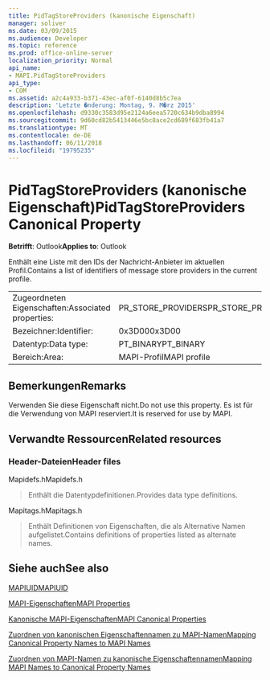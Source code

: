 ```yaml
---
title: PidTagStoreProviders (kanonische Eigenschaft)
manager: soliver
ms.date: 03/09/2015
ms.audience: Developer
ms.topic: reference
ms.prod: office-online-server
localization_priority: Normal
api_name:
- MAPI.PidTagStoreProviders
api_type:
- COM
ms.assetid: a2c4a933-b371-43ec-af0f-6140d8b5c7ea
description: 'Letzte �nderung: Montag, 9. M�rz 2015'
ms.openlocfilehash: d9330c3583d95e2124a6eea5720c634b9dba8994
ms.sourcegitcommit: 9d60cd82b5413446e5bc8ace2cd689f683fb41a7
ms.translationtype: MT
ms.contentlocale: de-DE
ms.lasthandoff: 06/11/2018
ms.locfileid: "19795235"
---
```

# <a name="pidtagstoreproviders-canonical-property"></a><span data-ttu-id="d0ff2-103">PidTagStoreProviders (kanonische Eigenschaft)</span><span class="sxs-lookup"><span data-stu-id="d0ff2-103">PidTagStoreProviders Canonical Property</span></span>

  
  
<span data-ttu-id="d0ff2-104">**Betrifft**: Outlook</span><span class="sxs-lookup"><span data-stu-id="d0ff2-104">**Applies to**: Outlook</span></span> 
  
<span data-ttu-id="d0ff2-105">Enthält eine Liste mit den IDs der Nachricht-Anbieter im aktuellen Profil.</span><span class="sxs-lookup"><span data-stu-id="d0ff2-105">Contains a list of identifiers of message store providers in the current profile.</span></span>
  
|||
|:-----|:-----|
|<span data-ttu-id="d0ff2-106">Zugeordneten Eigenschaften:</span><span class="sxs-lookup"><span data-stu-id="d0ff2-106">Associated properties:</span></span>  <br/> |<span data-ttu-id="d0ff2-107">PR_STORE_PROVIDERS</span><span class="sxs-lookup"><span data-stu-id="d0ff2-107">PR_STORE_PROVIDERS</span></span>  <br/> |
|<span data-ttu-id="d0ff2-108">Bezeichner:</span><span class="sxs-lookup"><span data-stu-id="d0ff2-108">Identifier:</span></span>  <br/> |<span data-ttu-id="d0ff2-109">0x3D00</span><span class="sxs-lookup"><span data-stu-id="d0ff2-109">0x3D00</span></span>  <br/> |
|<span data-ttu-id="d0ff2-110">Datentyp:</span><span class="sxs-lookup"><span data-stu-id="d0ff2-110">Data type:</span></span>  <br/> |<span data-ttu-id="d0ff2-111">PT_BINARY</span><span class="sxs-lookup"><span data-stu-id="d0ff2-111">PT_BINARY</span></span>  <br/> |
|<span data-ttu-id="d0ff2-112">Bereich:</span><span class="sxs-lookup"><span data-stu-id="d0ff2-112">Area:</span></span>  <br/> |<span data-ttu-id="d0ff2-113">MAPI-Profil</span><span class="sxs-lookup"><span data-stu-id="d0ff2-113">MAPI profile</span></span>  <br/> |
   
## <a name="remarks"></a><span data-ttu-id="d0ff2-114">Bemerkungen</span><span class="sxs-lookup"><span data-stu-id="d0ff2-114">Remarks</span></span>

<span data-ttu-id="d0ff2-115">Verwenden Sie diese Eigenschaft nicht.</span><span class="sxs-lookup"><span data-stu-id="d0ff2-115">Do not use this property.</span></span> <span data-ttu-id="d0ff2-116">Es ist für die Verwendung von MAPI reserviert.</span><span class="sxs-lookup"><span data-stu-id="d0ff2-116">It is reserved for use by MAPI.</span></span>
  
## <a name="related-resources"></a><span data-ttu-id="d0ff2-117">Verwandte Ressourcen</span><span class="sxs-lookup"><span data-stu-id="d0ff2-117">Related resources</span></span>

### <a name="header-files"></a><span data-ttu-id="d0ff2-118">Header-Dateien</span><span class="sxs-lookup"><span data-stu-id="d0ff2-118">Header files</span></span>

<span data-ttu-id="d0ff2-119">Mapidefs.h</span><span class="sxs-lookup"><span data-stu-id="d0ff2-119">Mapidefs.h</span></span>
  
> <span data-ttu-id="d0ff2-120">Enthält die Datentypdefinitionen.</span><span class="sxs-lookup"><span data-stu-id="d0ff2-120">Provides data type definitions.</span></span>
    
<span data-ttu-id="d0ff2-121">Mapitags.h</span><span class="sxs-lookup"><span data-stu-id="d0ff2-121">Mapitags.h</span></span>
  
> <span data-ttu-id="d0ff2-122">Enthält Definitionen von Eigenschaften, die als Alternative Namen aufgelistet.</span><span class="sxs-lookup"><span data-stu-id="d0ff2-122">Contains definitions of properties listed as alternate names.</span></span>
    
## <a name="see-also"></a><span data-ttu-id="d0ff2-123">Siehe auch</span><span class="sxs-lookup"><span data-stu-id="d0ff2-123">See also</span></span>



[<span data-ttu-id="d0ff2-124">MAPIUID</span><span class="sxs-lookup"><span data-stu-id="d0ff2-124">MAPIUID</span></span>](mapiuid.md)


[<span data-ttu-id="d0ff2-125">MAPI-Eigenschaften</span><span class="sxs-lookup"><span data-stu-id="d0ff2-125">MAPI Properties</span></span>](mapi-properties.md)
  
[<span data-ttu-id="d0ff2-126">Kanonische MAPI-Eigenschaften</span><span class="sxs-lookup"><span data-stu-id="d0ff2-126">MAPI Canonical Properties</span></span>](mapi-canonical-properties.md)
  
[<span data-ttu-id="d0ff2-127">Zuordnen von kanonischen Eigenschaftennamen zu MAPI-Namen</span><span class="sxs-lookup"><span data-stu-id="d0ff2-127">Mapping Canonical Property Names to MAPI Names</span></span>](mapping-canonical-property-names-to-mapi-names.md)
  
[<span data-ttu-id="d0ff2-128">Zuordnen von MAPI-Namen zu kanonische Eigenschaftennamen</span><span class="sxs-lookup"><span data-stu-id="d0ff2-128">Mapping MAPI Names to Canonical Property Names</span></span>](mapping-mapi-names-to-canonical-property-names.md)

